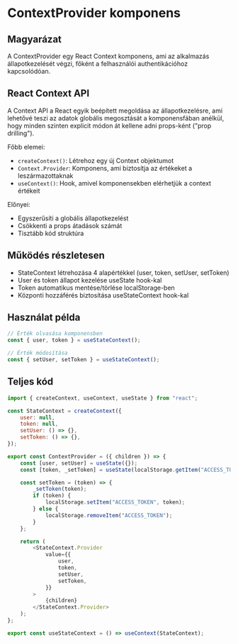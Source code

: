 # ContextProvider komponens

## Magyarázat

A ContextProvider egy React Context komponens, ami az alkalmazás állapotkezelését végzi, főként a felhasználói authentikációhoz kapcsolódóan.

## React Context API

A Context API a React egyik beépített megoldása az állapotkezelésre, ami lehetővé teszi az adatok globális megosztását a komponensfában anélkül, hogy minden szinten explicit módon át kellene adni props-ként ("prop drilling").

Főbb elemei:

-   `createContext()`: Létrehoz egy új Context objektumot
-   `Context.Provider`: Komponens, ami biztosítja az értékeket a leszármazottaknak
-   `useContext()`: Hook, amivel komponensekben elérhetjük a context értékeit

Előnyei:

-   Egyszerűsíti a globális állapotkezelést
-   Csökkenti a props átadások számát
-   Tisztább kód struktúra

## Működés részletesen

-   StateContext létrehozása 4 alapértékkel (user, token, setUser, setToken)
-   User és token állapot kezelése useState hook-kal
-   Token automatikus mentése/törlése localStorage-ben
-   Központi hozzáférés biztosítása useStateContext hook-kal

## Használat példa

```javascript
// Érték olvasása komponensben
const { user, token } = useStateContext();

// Érték módosítása
const { setUser, setToken } = useStateContext();
```

## Teljes kód

```javascript
import { createContext, useContext, useState } from "react";

const StateContext = createContext({
    user: null,
    token: null,
    setUser: () => {},
    setToken: () => {},
});

export const ContextProvider = ({ children }) => {
    const [user, setUser] = useState({});
    const [token, _setToken] = useState(localStorage.getItem("ACCESS_TOKEN"));

    const setToken = (token) => {
        _setToken(token);
        if (token) {
            localStorage.setItem("ACCESS_TOKEN", token);
        } else {
            localStorage.removeItem("ACCESS_TOKEN");
        }
    };

    return (
        <StateContext.Provider
            value={{
                user,
                token,
                setUser,
                setToken,
            }}
        >
            {children}
        </StateContext.Provider>
    );
};

export const useStateContext = () => useContext(StateContext);
```
